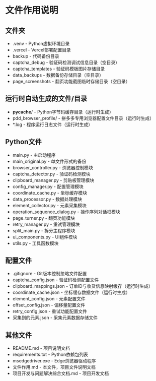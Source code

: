 # 文件作用说明

## 文件夹
- .venv - Python虚拟环境目录
- .vercel - Vercel部署配置目录
- backup - 代码备份目录
- captcha_debug - 验证码检测调试信息目录（空目录）
- captcha_templates - 验证码模板图片存储目录
- data_backups - 数据备份存储目录（空目录）
- page_screenshots - 翻页功能截图临时存储目录（空目录）

## 运行时自动生成的文件/目录
- __pycache__/ - Python字节码缓存目录（运行时生成）
- pdd_browser_profile/ - 拼多多专用浏览器配置文件目录（运行时生成）
- *.log - 程序运行日志文件（运行时生成）

## Python文件
- main.py - 主启动程序
- main_original.py - 单文件形式的备份
- browser_controller.py - 浏览器控制模块
- captcha_detector.py - 验证码检测模块
- clipboard_manager.py - 剪贴板管理模块
- config_manager.py - 配置管理模块
- coordinate_cache.py - 坐标缓存模块
- data_processor.py - 数据处理模块
- element_collector.py - 元素采集模块
- operation_sequence_dialog.py - 操作序列对话框模块
- page_turner.py - 翻页功能模块
- retry_manager.py - 重试管理模块
- split_main.py - 拆分主程序模块
- ui_components.py - UI组件模块
- utils.py - 工具函数模块

## 配置文件
- .gitignore - Git版本控制忽略文件配置
- captcha_config.json - 验证码检测配置文件
- clipboard_mappings.json - 订单ID与收货信息映射缓存（运行时生成）
- coordinate_cache.json - 坐标缓存数据文件（运行时生成）
- element_config.json - 元素配置文件
- offset_config.json - 偏移量配置文件
- retry_config.json - 重试功能配置文件
- 采集到的元素.json - 采集元素数据存储文件

## 其他文件
- README.md - 项目说明文档
- requirements.txt - Python依赖包列表
- msedgedriver.exe - Edge浏览器驱动程序
- 文件作用.md - 本文件，项目文件说明文档
- 项目开发与问题解决综合文档.md - 项目开发文档